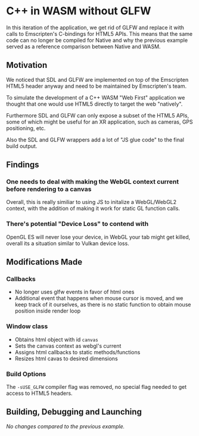 # C++ in WASM without GLFW

In this iteration of the application, we get rid of GLFW and replace it with calls to Emscripten's C-bindings for HTML5 APIs. This means that the same code can no longer be compiled for Native and why the previous example served as a reference comparison between Native and WASM.

## Motivation

We noticed that SDL and GLFW are implemented on top of the Emscripten HTML5 header anyway and need to be maintained by Emscripten's team.

To simulate the development of a C++ WASM "Web First" application we thought that one would use HTML5 directly to target the web "natively".

Furthermore SDL and GLFW can only expose a subset of the HTML5 APIs, some of which might be useful for an XR application, such as cameras, GPS positioning, etc.

Also the SDL and GLFW wrappers add a lot of "JS glue code" to the final build output. 

## Findings

### One needs to deal with making the WebGL context current before rendering to a canvas

Overall, this is really similiar to using JS to initalize a WebGL/WebGL2 context, with the addition of making it work for static GL function calls.

### There's potential "Device Loss" to contend with

OpenGL ES will never lose your device, in WebGL your tab might get killed, overall its a situation similar to Vulkan device loss.

## Modifications Made

### Callbacks
- No longer uses glfw events in favor of html ones 
- Additional event that happens when mouse cursor is moved, and we keep track of it ourselves, as there is no static function to obtain mouse position inside render loop

### Window class
- Obtains html object with id `canvas`
- Sets the canvas context as webgl's current
- Assigns html callbacks to static methods/functions
- Resizes html cavas to desired dimensions

### Build Options

The `-sUSE_GLFW` compiler flag was removed, no special flag needed to get access to HTML5 headers.

## Building, Debugging and Launching

_No changes compared to the previous example._

